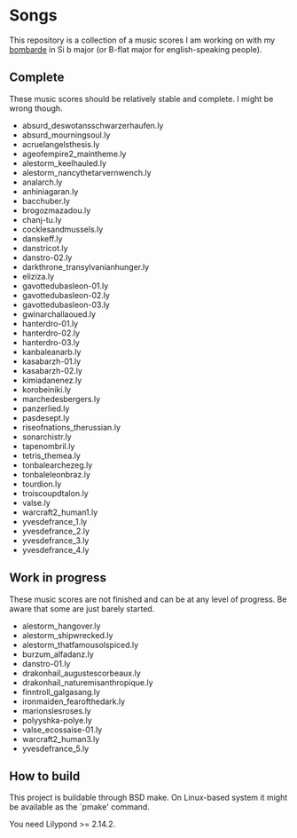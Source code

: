 Songs
=====

This repository is a collection of a music scores I am working on with
my [bombarde][1] in Si b major (or B-flat major for english-speaking
people).

Complete
--------

These music scores should be relatively stable and complete. I might
be wrong though.

* absurd_deswotansschwarzerhaufen.ly
* absurd_mourningsoul.ly
* acruelangelsthesis.ly
* ageofempire2_maintheme.ly
* alestorm_keelhauled.ly
* alestorm_nancythetarvernwench.ly
* analarch.ly
* anhiniagaran.ly
* bacchuber.ly
* brogozmazadou.ly
* chanj-tu.ly
* cocklesandmussels.ly
* danskeff.ly
* danstricot.ly
* danstro-02.ly
* darkthrone_transylvanianhunger.ly
* eliziza.ly
* gavottedubasleon-01.ly
* gavottedubasleon-02.ly
* gavottedubasleon-03.ly
* gwinarchallaoued.ly
* hanterdro-01.ly
* hanterdro-02.ly
* hanterdro-03.ly
* kanbaleanarb.ly
* kasabarzh-01.ly
* kasabarzh-02.ly
* kimiadanenez.ly
* korobeiniki.ly
* marchedesbergers.ly
* panzerlied.ly
* pasdesept.ly
* riseofnations_therussian.ly
* sonarchistr.ly
* tapenombril.ly
* tetris_themea.ly
* tonbalearchezeg.ly
* tonbaleleonbraz.ly
* tourdion.ly
* troiscoupdtalon.ly
* valse.ly
* warcraft2_human1.ly
* yvesdefrance_1.ly
* yvesdefrance_2.ly
* yvesdefrance_3.ly
* yvesdefrance_4.ly

Work in progress
----------------

These music scores are not finished and can be at any level of progress.
Be aware that some are just barely started.

* alestorm_hangover.ly
* alestorm_shipwrecked.ly
* alestorm_thatfamousolspiced.ly
* burzum_alfadanz.ly
* danstro-01.ly
* drakonhail_augustescorbeaux.ly
* drakonhail_naturemisanthropique.ly
* finntroll_galgasang.ly
* ironmaiden_fearofthedark.ly
* marionslesroses.ly
* polyyshka-polye.ly
* valse_ecossaise-01.ly
* warcraft2_human3.ly
* yvesdefrance_5.ly

How to build
------------

This project is buildable through BSD make. On Linux-based system it
might be available as the `pmake' command.

You need Lilypond >= 2.14.2.

[1]: https://en.wikipedia.org/wiki/Bombard_%28music%29
